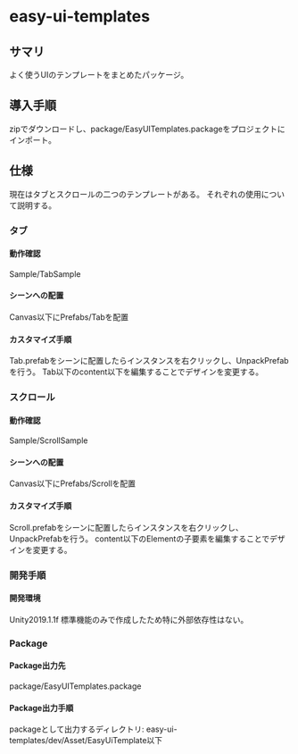 # easy-ui-templates

## サマリ
よく使うUIのテンプレートをまとめたパッケージ。

## 導入手順
zipでダウンロードし、package/EasyUITemplates.packageをプロジェクトにインポート。

## 仕様
現在はタブとスクロールの二つのテンプレートがある。
それぞれの使用について説明する。

### タブ
#### 動作確認
Sample/TabSample

#### シーンへの配置
Canvas以下にPrefabs/Tabを配置

#### カスタマイズ手順
Tab.prefabをシーンに配置したらインスタンスを右クリックし、UnpackPrefabを行う。
Tab以下のcontent以下を編集することでデザインを変更する。

### スクロール
#### 動作確認
Sample/ScrollSample

#### シーンへの配置
Canvas以下にPrefabs/Scrollを配置

#### カスタマイズ手順
Scroll.prefabをシーンに配置したらインスタンスを右クリックし、UnpackPrefabを行う。
content以下のElementの子要素を編集することでデザインを変更する。

### 開発手順
#### 開発環境
Unity2019.1.1f
標準機能のみで作成したため特に外部依存性はない。

### Package

#### Package出力先
package/EasyUITemplates.package

#### Package出力手順
packageとして出力するディレクトリ:
easy-ui-templates/dev/Asset/EasyUiTemplate以下

